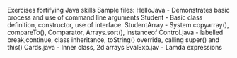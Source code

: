 Exercises fortifying Java skills
Sample files:
HelloJava - Demonstrates basic process and use of command line arguments
Student - Basic class definition, constructor, use of interface.
StudentArray - System.copyarray(), compareTo(), Comparator<T>, Arrays.sort(), instanceof
Control.java - labelled break,continue, class inheritance, toString() override, calling
     super() and this()
Cards.java - Inner class, 2d arrays
EvalExp.jav - Lamda expressions
